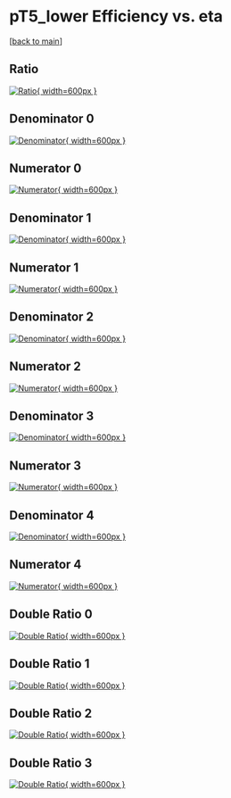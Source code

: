 # pT5_lower Efficiency vs. eta

[[back to main](./)]



## Ratio

[![Ratio](../mtv/var/pT5_lower_base_11_1_eff_eta.png){ width=600px }](../mtv/var/pT5_lower_base_11_1_eff_eta.pdf)

## Denominator 0

[![Denominator](../mtv/den/pT5_lower_base_11_1_eff_eta_den0.png){ width=600px }](../mtv/den/pT5_lower_base_11_1_eff_eta_den0.pdf)

## Numerator 0

[![Numerator](../mtv/num/pT5_lower_base_11_1_eff_eta_num0.png){ width=600px }](../mtv/num/pT5_lower_base_11_1_eff_eta_num0.pdf)

## Denominator 1

[![Denominator](../mtv/den/pT5_lower_base_11_1_eff_eta_den1.png){ width=600px }](../mtv/den/pT5_lower_base_11_1_eff_eta_den1.pdf)

## Numerator 1

[![Numerator](../mtv/num/pT5_lower_base_11_1_eff_eta_num1.png){ width=600px }](../mtv/num/pT5_lower_base_11_1_eff_eta_num1.pdf)

## Denominator 2

[![Denominator](../mtv/den/pT5_lower_base_11_1_eff_eta_den2.png){ width=600px }](../mtv/den/pT5_lower_base_11_1_eff_eta_den2.pdf)

## Numerator 2

[![Numerator](../mtv/num/pT5_lower_base_11_1_eff_eta_num2.png){ width=600px }](../mtv/num/pT5_lower_base_11_1_eff_eta_num2.pdf)

## Denominator 3

[![Denominator](../mtv/den/pT5_lower_base_11_1_eff_eta_den3.png){ width=600px }](../mtv/den/pT5_lower_base_11_1_eff_eta_den3.pdf)

## Numerator 3

[![Numerator](../mtv/num/pT5_lower_base_11_1_eff_eta_num3.png){ width=600px }](../mtv/num/pT5_lower_base_11_1_eff_eta_num3.pdf)

## Denominator 4

[![Denominator](../mtv/den/pT5_lower_base_11_1_eff_eta_den4.png){ width=600px }](../mtv/den/pT5_lower_base_11_1_eff_eta_den4.pdf)

## Numerator 4

[![Numerator](../mtv/num/pT5_lower_base_11_1_eff_eta_num4.png){ width=600px }](../mtv/num/pT5_lower_base_11_1_eff_eta_num4.pdf)

## Double Ratio 0

[![Double Ratio](../mtv/ratio/pT5_lower_base_11_1_eff_eta_ratio0.png){ width=600px }](../mtv/ratio/pT5_lower_base_11_1_eff_eta_ratio0.pdf)

## Double Ratio 1

[![Double Ratio](../mtv/ratio/pT5_lower_base_11_1_eff_eta_ratio1.png){ width=600px }](../mtv/ratio/pT5_lower_base_11_1_eff_eta_ratio1.pdf)

## Double Ratio 2

[![Double Ratio](../mtv/ratio/pT5_lower_base_11_1_eff_eta_ratio2.png){ width=600px }](../mtv/ratio/pT5_lower_base_11_1_eff_eta_ratio2.pdf)

## Double Ratio 3

[![Double Ratio](../mtv/ratio/pT5_lower_base_11_1_eff_eta_ratio3.png){ width=600px }](../mtv/ratio/pT5_lower_base_11_1_eff_eta_ratio3.pdf)

